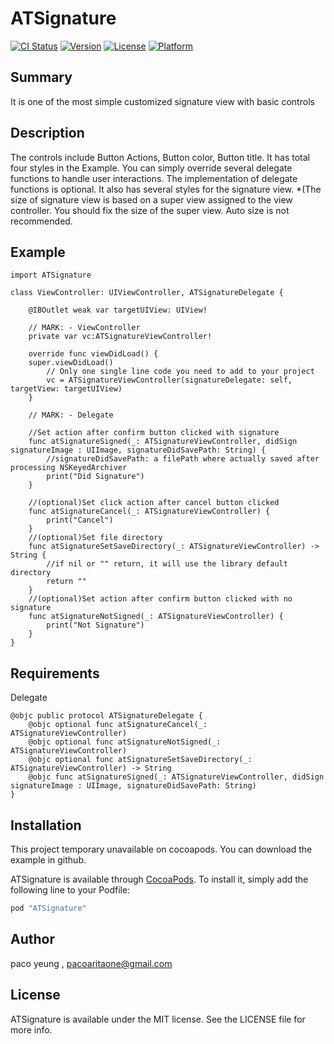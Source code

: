 # ATSignature

[![CI Status](http://img.shields.io/travis/apptasklpaco/ATSignature.svg?style=flat)](https://travis-ci.org/apptasklpaco/ATSignature)
[![Version](https://img.shields.io/cocoapods/v/ATSignature.svg?style=flat)](http://cocoapods.org/pods/ATSignature)
[![License](https://img.shields.io/cocoapods/l/ATSignature.svg?style=flat)](http://cocoapods.org/pods/ATSignature)
[![Platform](https://img.shields.io/cocoapods/p/ATSignature.svg?style=flat)](http://cocoapods.org/pods/ATSignature)

## Summary

It is one of the most simple customized signature view with basic controls

## Description

The controls include Button Actions, Button color, Button title. It has total four styles in the Example. You can simply override several delegate functions to handle user interactions. The implementation of delegate functions is optional. It also has several styles for the signature view. *(The size of signature view is based on a super view  assigned to the view controller. You should fix the size of the super view. Auto size is not recommended.

## Example

```
import ATSignature

class ViewController: UIViewController, ATSignatureDelegate {

    @IBOutlet weak var targetUIView: UIView!

    // MARK: - ViewController
    private var vc:ATSignatureViewController!

    override func viewDidLoad() {
    super.viewDidLoad()
        // Only one single line code you need to add to your project
        vc = ATSignatureViewController(signatureDelegate: self, targetView: targetUIView)
    }

    // MARK: - Delegate

    //Set action after confirm button clicked with signature
    func atSignatureSigned(_: ATSignatureViewController, didSign signatureImage : UIImage, signatureDidSavePath: String) {
        //signatureDidSavePath: a filePath where actually saved after processing NSKeyedArchiver
        print("Did Signature")
    }

    //(optional)Set click action after cancel button clicked
    func atSignatureCancel(_: ATSignatureViewController) {
        print("Cancel")
    }
    //(optional)Set file directory
    func atSignatureSetSaveDirectory(_: ATSignatureViewController) -> String {
        //if nil or "" return, it will use the library default directory
        return ""
    }
    //(optional)Set action after confirm button clicked with no signature
    func atSignatureNotSigned(_: ATSignatureViewController) {
        print("Not Signature")
    }
}
```

## Requirements

Delegate
```
@objc public protocol ATSignatureDelegate {
    @objc optional func atSignatureCancel(_: ATSignatureViewController)
    @objc optional func atSignatureNotSigned(_: ATSignatureViewController)
    @objc optional func atSignatureSetSaveDirectory(_: ATSignatureViewController) -> String
    @objc func atSignatureSigned(_: ATSignatureViewController, didSign signatureImage : UIImage, signatureDidSavePath: String)
}
```

## Installation

This project temporary unavailable on cocoapods. You can download the example in github.

ATSignature is available through [CocoaPods](http://cocoapods.org). To install
it, simply add the following line to your Podfile:

```ruby
pod "ATSignature"
```

## Author

paco yeung , pacoaritaone@gmail.com

## License

ATSignature is available under the MIT license. See the LICENSE file for more info.
